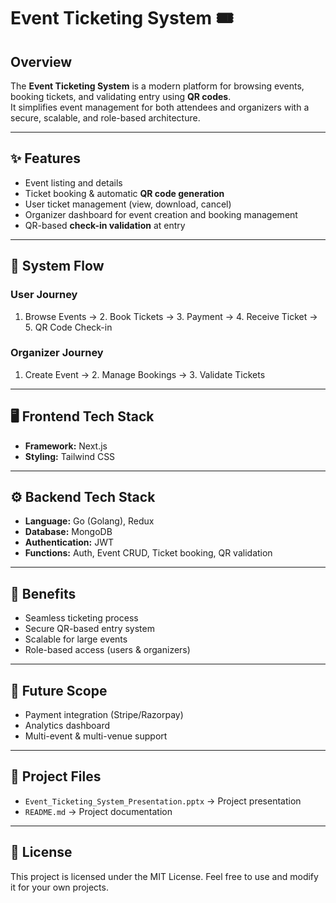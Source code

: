 # Event Ticketing System 🎟️

## Overview
The **Event Ticketing System** is a modern platform for browsing events, booking tickets, and validating entry using **QR codes**.  
It simplifies event management for both attendees and organizers with a secure, scalable, and role-based architecture.

---

## ✨ Features
- Event listing and details  
- Ticket booking & automatic **QR code generation**  
- User ticket management (view, download, cancel)  
- Organizer dashboard for event creation and booking management  
- QR-based **check-in validation** at entry  

---

## 🔄 System Flow
### User Journey
1. Browse Events → 2. Book Tickets → 3. Payment → 4. Receive Ticket → 5. QR Code Check-in  

### Organizer Journey
1. Create Event → 2. Manage Bookings → 3. Validate Tickets  

---

## 🖥️ Frontend Tech Stack
- **Framework:** Next.js  
- **Styling:** Tailwind CSS  

---

## ⚙️ Backend Tech Stack
- **Language:** Go (Golang), Redux  
- **Database:** MongoDB  
- **Authentication:** JWT  
- **Functions:** Auth, Event CRUD, Ticket booking, QR validation  

---

## 🚀 Benefits
- Seamless ticketing process  
- Secure QR-based entry system  
- Scalable for large events  
- Role-based access (users & organizers)  

---

## 📌 Future Scope
- Payment integration (Stripe/Razorpay)  
- Analytics dashboard  
- Multi-event & multi-venue support  

---

## 📂 Project Files
- `Event_Ticketing_System_Presentation.pptx` → Project presentation  
- `README.md` → Project documentation  

---

## 📜 License
This project is licensed under the MIT License. Feel free to use and modify it for your own projects.
